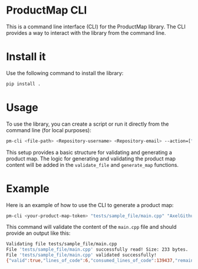 # ProductMap CLI
This is a command line interface (CLI) for the ProductMap library. The CLI provides a way to interact with the library from the command line.

# Install it
Use the following command to install the library:

```bash
pip install .
```

# Usage

To use the library, you can create a script or run it directly from the command line (for local purposes):

```bash
pm-cli <file-path> <Repository-username> <Repository-email> --action=["generate", "validate"]
```

This setup provides a basic structure for validating and generating a product map. The logic for generating and validating the product map content will be added in the `validate_file` and `generate_map` functions.

# Example

Here is an example of how to use the CLI to generate a product map:

```bash
pm-cli <your-product-map-token> "tests/sample_file/main.cpp" "AxelGithub" "axel.reichwein@koneksys.com" --action="validate"
```
This command will validate the content of the `main.cpp` file and should provide an output like this:

```bash
Validating file tests/sample_file/main.cpp
File 'tests/sample_file/main.cpp' successfully read! Size: 233 bytes.
File 'tests/sample_file/main.cpp' validated successfully!
{"valid":true,"lines_of_code":6,"consumed_lines_of_code":139437,"remaining_lines_of_code":10563}
```

